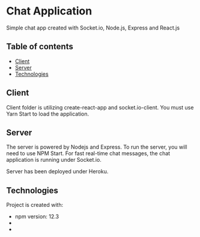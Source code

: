 # Chat Application
Simple chat app created with Socket.io, Node.js, Express and React.js

## Table of contents
* [Client](#client)
* [Server](#server)
* [Technologies](#technologies)

## Client
Client folder is utilizing create-react-app and socket.io-client. You must use Yarn Start to load the application.

## Server
The server is powered by Nodejs and Express. To run the server, you will need to use NPM Start. For fast real-time chat messages, the chat application is running under Socket.io.

Server has been deployed under Heroku.

## Technologies
Project is created with:
* npm version: 12.3
* 
*
